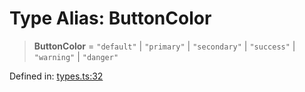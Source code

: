 # Type Alias: ButtonColor

> **ButtonColor** = `"default"` \| `"primary"` \| `"secondary"` \| `"success"` \| `"warning"` \| `"danger"`

Defined in: [types.ts:32](https://github.com/laruss/react-text-game/blob/3442aa0d22b82dc4760f453f7492731a6f583755/packages/core/src/types.ts#L32)
